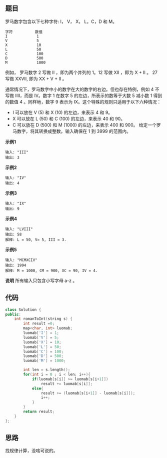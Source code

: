 ## 题目
罗马数字包含以下七种字符: I， V， X， L，C，D 和 M。
```
字符          数值
I             1
V             5
X             10
L             50
C             100
D             500
M             1000
```
例如， 罗马数字 2 写做 II ，即为两个并列的 1。12 写做 XII ，即为 X + II 。 27 写做  XXVII, 即为 XX + V + II 。

通常情况下，罗马数字中小的数字在大的数字的右边。但也存在特例，例如 4 不写做 IIII，而是 IV。数字 1 在数字 5 的左边，所表示的数等于大数 5 减小数 1 得到的数值 4 。同样地，数字 9 表示为 IX。这个特殊的规则只适用于以下六种情况：

* I 可以放在 V (5) 和 X (10) 的左边，来表示 4 和 9。
* X 可以放在 L (50) 和 C (100) 的左边，来表示 40 和 90。 
* C 可以放在 D (500) 和 M (1000) 的左边，来表示 400 和 900。
给定一个罗马数字，将其转换成整数。输入确保在 1 到 3999 的范围内。

**示例1**
```
输入: "III"
输出: 3
```

**示例2**
```
输入: "IV"
输出: 4
```

**示例3**
```
输入: "IX"
输出: 9
```

**示例4**
```
输入: "LVIII"
输出: 58
解释: L = 50, V= 5, III = 3.
```

**示例5**
```
输入: "MCMXCIV"
输出: 1994
解释: M = 1000, CM = 900, XC = 90, IV = 4.
```

**说明**
所有输入只包含小写字母 a-z 。

## 代码
```C++
class Solution {
public:
    int romanToInt(string s) {
        int result =0; 
        map<char, int> luomab; 
        luomab['I'] = 1;
        luomab['V'] = 5;
        luomab['X'] = 10;
        luomab['L'] = 50;
        luomab['C'] = 100;
        luomab['D'] = 500;
        luomab['M'] = 1000;

        int len = s.length();
        for(int i = 0 ; i < len; i++){
            if(luomab[s[i]] >= luomab[s[i+1]])
                result += luomab[s[i]];
            else{
                result += (luomab[s[i+1]] - luomab[s[i]]);
                i++;
            }
        }
        return result;
    }
};
```
## 思路

找规律计算，没啥可说的。
